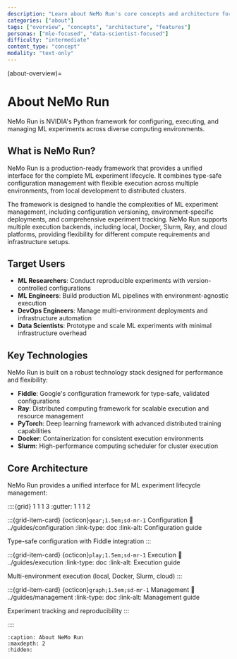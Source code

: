 ```yaml
---
description: "Learn about NeMo Run's core concepts and architecture for ML experiment management."
categories: ["about"]
tags: ["overview", "concepts", "architecture", "features"]
personas: ["mle-focused", "data-scientist-focused"]
difficulty: "intermediate"
content_type: "concept"
modality: "text-only"
---
```


(about-overview)=

# About NeMo Run

NeMo Run is NVIDIA's Python framework for configuring, executing, and managing ML experiments across diverse computing environments.

## What is NeMo Run?

NeMo Run is a production-ready framework that provides a unified interface for the complete ML experiment lifecycle. It combines type-safe configuration management with flexible execution across multiple environments, from local development to distributed clusters.

The framework is designed to handle the complexities of ML experiment management, including configuration versioning, environment-specific deployments, and comprehensive experiment tracking. NeMo Run supports multiple execution backends, including local, Docker, Slurm, Ray, and cloud platforms, providing flexibility for different compute requirements and infrastructure setups.

## Target Users

- **ML Researchers**: Conduct reproducible experiments with version-controlled configurations
- **ML Engineers**: Build production ML pipelines with environment-agnostic execution
- **DevOps Engineers**: Manage multi-environment deployments and infrastructure automation
- **Data Scientists**: Prototype and scale ML experiments with minimal infrastructure overhead

## Key Technologies

NeMo Run is built on a robust technology stack designed for performance and flexibility:

- **Fiddle**: Google's configuration framework for type-safe, validated configurations
- **Ray**: Distributed computing framework for scalable execution and resource management
- **PyTorch**: Deep learning framework with advanced distributed training capabilities
- **Docker**: Containerization for consistent execution environments
- **Slurm**: High-performance computing scheduler for cluster execution

## Core Architecture

NeMo Run provides a unified interface for ML experiment lifecycle management:

::::{grid} 1 1 1 3
:gutter: 1 1 1 2

:::{grid-item-card} {octicon}`gear;1.5em;sd-mr-1` Configuration
:link: ../guides/configuration
:link-type: doc
:link-alt: Configuration guide

Type-safe configuration with Fiddle integration
:::

:::{grid-item-card} {octicon}`play;1.5em;sd-mr-1` Execution
:link: ../guides/execution
:link-type: doc
:link-alt: Execution guide

Multi-environment execution (local, Docker, Slurm, cloud)
:::

:::{grid-item-card} {octicon}`graph;1.5em;sd-mr-1` Management
:link: ../guides/management
:link-type: doc
:link-alt: Management guide

Experiment tracking and reproducibility
:::

::::

```{toctree}
:caption: About NeMo Run
:maxdepth: 2
:hidden:

```
